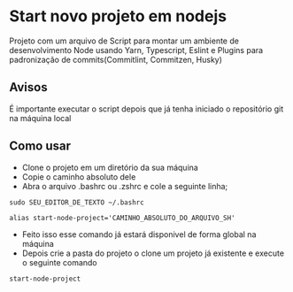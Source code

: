 # Start novo projeto em nodejs

Projeto com um arquivo de Script para montar um ambiente de 
desenvolvimento Node usando Yarn, Typescript, Eslint 
e Plugins para padronização de commits(Commitlint, Commitzen, Husky)

## Avisos

É importante executar o script depois que já tenha iniciado o repositório git na máquina local

## Como usar

* Clone o projeto em um diretório da sua máquina
* Copie o caminho absoluto dele
* Abra o arquivo .bashrc ou .zshrc e cole a seguinte linha;

```
sudo SEU_EDITOR_DE_TEXTO ~/.bashrc 
```

```
alias start-node-project='CAMINHO_ABSOLUTO_DO_ARQUIVO_SH' 
```

* Feito isso esse comando já estará disponivel de forma global na máquina
* Depois crie a pasta do projeto o clone um projeto já existente e execute o seguinte comando

```
start-node-project
```
